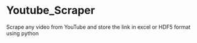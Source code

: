 # Youtube_Scraper
Scrape any video from YouTube and store the link in excel or HDF5 format using python
